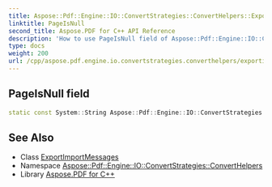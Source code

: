 ```yaml
---
title: Aspose::Pdf::Engine::IO::ConvertStrategies::ConvertHelpers::ExportImportMessages::PageIsNull field
linktitle: PageIsNull
second_title: Aspose.PDF for C++ API Reference
description: 'How to use PageIsNull field of Aspose::Pdf::Engine::IO::ConvertStrategies::ConvertHelpers::ExportImportMessages class in C++.'
type: docs
weight: 200
url: /cpp/aspose.pdf.engine.io.convertstrategies.converthelpers/exportimportmessages/pageisnull/
---
```

## PageIsNull field




```cpp
static const System::String Aspose::Pdf::Engine::IO::ConvertStrategies::ConvertHelpers::ExportImportMessages::PageIsNull
```

## See Also

* Class [ExportImportMessages](../)
* Namespace [Aspose::Pdf::Engine::IO::ConvertStrategies::ConvertHelpers](../../)
* Library [Aspose.PDF for C++](../../../)
